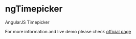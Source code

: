 # ngTimepicker
AngularJS Timepicker

For more information and live demo please check [official page](http://demo.jankuri.com/ngTimepicker)
